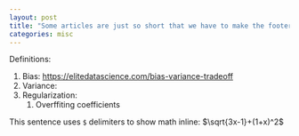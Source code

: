 ```yaml
---
layout: post
title: "Some articles are just so short that we have to make the footer stick"
categories: misc
---
```


Definitions:

1. Bias: https://elitedatascience.com/bias-variance-tradeoff
2. Variance:
3. Regularization:<br>
    1. Overffiting coefficients

This sentence uses `$` delimiters to show math inline:  $\sqrt{3x-1}+(1+x)^2$

<!-- <p align="center">
    <img src="/assets/images/ME.png" alt="Image" />
</p> -->

